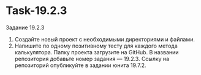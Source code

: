 # Task-19.2.3

Задание 19.2.3

 1. Создайте новый проект с необходимыми директориями и файлами.
 2. Напишите по одному позитивному тесту для каждого метода калькулятора. Папку проекта загрузите на GitHub. В названии репозитория добавьте номер задания — 19.2.3. Ссылку на репозиторий опубликуйте в задании юнита 19.7.2.
